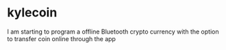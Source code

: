 # kylecoin
I am starting to program a offline Bluetooth crypto currency with the option to transfer coin online through the app
